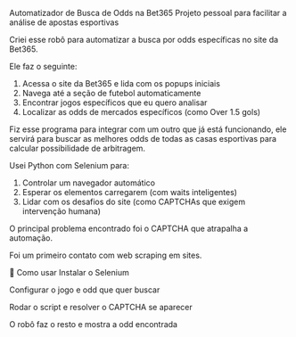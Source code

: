 Automatizador de Busca de Odds na Bet365
Projeto pessoal para facilitar a análise de apostas esportivas

Criei esse robô para automatizar a busca por odds específicas no site da Bet365.

Ele faz o seguinte:

1. Acessa o site da Bet365 e lida com os popups iniciais
2. Navega até a seção de futebol automaticamente
3. Encontrar jogos específicos que eu quero analisar
4. Localizar as odds de mercados específicos (como Over 1.5 gols)


Fiz esse programa para integrar com um outro que já está funcionando, ele servirá para buscar as melhores odds de todas as casas esportivas para calcular possibilidade de arbitragem.


Usei Python com Selenium para:

1. Controlar um navegador automático
2. Esperar os elementos carregarem (com waits inteligentes)
3. Lidar com os desafios do site (como CAPTCHAs que exigem intervenção humana)

O principal problema encontrado foi o CAPTCHA que atrapalha a automação.

Foi um primeiro contato com web scraping em sites.

📝 Como usar
Instalar o Selenium

Configurar o jogo e odd que quer buscar

Rodar o script e resolver o CAPTCHA se aparecer

O robô faz o resto e mostra a odd encontrada
